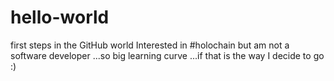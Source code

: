# hello-world
first steps in the GitHub world
Interested in #holochain but am not a software developer ...so big learning curve ...if that is the way I decide to go :)
